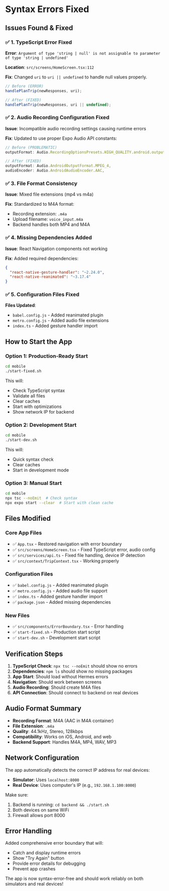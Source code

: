 # Syntax Errors Fixed

## Issues Found & Fixed

### ✅ 1. TypeScript Error Fixed
**Error**: `Argument of type 'string | null' is not assignable to parameter of type 'string | undefined'`

**Location**: `src/screens/HomeScreen.tsx:112`

**Fix**: Changed `uri` to `uri || undefined` to handle null values properly.

```typescript
// Before (ERROR)
handlePlanTrip(newResponses, uri);

// After (FIXED)
handlePlanTrip(newResponses, uri || undefined);
```

### ✅ 2. Audio Recording Configuration Fixed
**Issue**: Incompatible audio recording settings causing runtime errors

**Fix**: Updated to use proper Expo Audio API constants:

```typescript
// Before (PROBLEMATIC)
outputFormat: Audio.RecordingOptionsPresets.HIGH_QUALITY.android.outputFormat,

// After (FIXED)
outputFormat: Audio.AndroidOutputFormat.MPEG_4,
audioEncoder: Audio.AndroidAudioEncoder.AAC,
```

### ✅ 3. File Format Consistency
**Issue**: Mixed file extensions (mp4 vs m4a)

**Fix**: Standardized to M4A format:
- Recording extension: `.m4a`
- Upload filename: `voice_input.m4a`
- Backend handles both MP4 and M4A

### ✅ 4. Missing Dependencies Added
**Issue**: React Navigation components not working

**Fix**: Added required dependencies:
```json
{
  "react-native-gesture-handler": "~2.24.0",
  "react-native-reanimated": "~3.17.4"
}
```

### ✅ 5. Configuration Files Fixed
**Files Updated**:
- `babel.config.js` - Added reanimated plugin
- `metro.config.js` - Added audio file extensions
- `index.ts` - Added gesture handler import

## How to Start the App

### Option 1: Production-Ready Start
```bash
cd mobile
./start-fixed.sh
```

This will:
- Check TypeScript syntax
- Validate all files
- Clear caches
- Start with optimizations
- Show network IP for backend

### Option 2: Development Start
```bash
cd mobile
./start-dev.sh
```

This will:
- Quick syntax check
- Clear caches
- Start in development mode

### Option 3: Manual Start
```bash
cd mobile
npx tsc --noEmit  # Check syntax
npx expo start --clear  # Start with clean cache
```

## Files Modified

### Core App Files
- ✅ `App.tsx` - Restored navigation with error boundary
- ✅ `src/screens/HomeScreen.tsx` - Fixed TypeScript error, audio config
- ✅ `src/services/api.ts` - Fixed file handling, device IP detection
- ✅ `src/context/TripContext.tsx` - Working properly

### Configuration Files
- ✅ `babel.config.js` - Added reanimated plugin
- ✅ `metro.config.js` - Added audio file support
- ✅ `index.ts` - Added gesture handler import
- ✅ `package.json` - Added missing dependencies

### New Files
- ✅ `src/components/ErrorBoundary.tsx` - Error handling
- ✅ `start-fixed.sh` - Production start script
- ✅ `start-dev.sh` - Development start script

## Verification Steps

1. **TypeScript Check**: `npx tsc --noEmit` should show no errors
2. **Dependencies**: `npm ls` should show no missing packages
3. **App Start**: Should load without Hermes errors
4. **Navigation**: Should work between screens
5. **Audio Recording**: Should create M4A files
6. **API Connection**: Should connect to backend on real devices

## Audio Format Summary

- **Recording Format**: M4A (AAC in M4A container)
- **File Extension**: `.m4a`
- **Quality**: 44.1kHz, Stereo, 128kbps
- **Compatibility**: Works on iOS, Android, and web
- **Backend Support**: Handles M4A, MP4, WAV, MP3

## Network Configuration

The app automatically detects the correct IP address for real devices:
- **Simulator**: Uses `localhost:8000`
- **Real Device**: Uses computer's IP (e.g., `192.168.1.100:8000`)

Make sure:
1. Backend is running: `cd backend && ./start.sh`
2. Both devices on same WiFi
3. Firewall allows port 8000

## Error Handling

Added comprehensive error boundary that will:
- Catch and display runtime errors
- Show "Try Again" button
- Provide error details for debugging
- Prevent app crashes

The app is now syntax-error-free and should work reliably on both simulators and real devices!